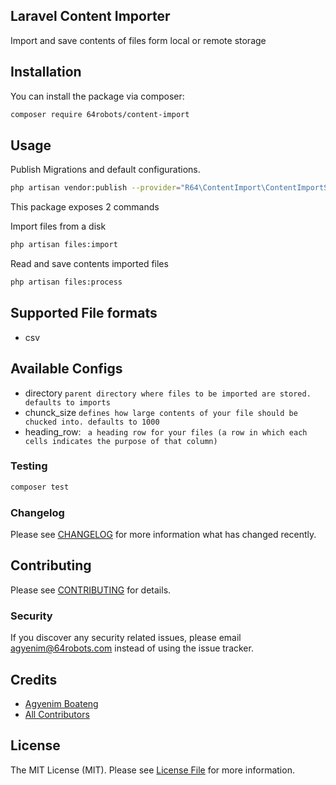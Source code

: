 ## Laravel Content Importer

Import and save contents of files form local or remote storage
## Installation

You can install the package via composer:

```bash
composer require 64robots/content-import
```

## Usage

Publish Migrations and default configurations.

```bash
php artisan vendor:publish --provider="R64\ContentImport\ContentImportServiceProvider"
```

This package exposes 2 commands 

Import files from a disk
``` bash
php artisan files:import 
```

Read and save contents imported files 

```bash
php artisan files:process
```

## Supported File formats
 - csv

## Available Configs

- directory `parent directory where files to be imported are stored. defaults to imports`
- chunck_size `defines how large contents of your file should be chucked into. defaults to 1000`
- heading_row: ` a heading row for your files (a row in which each cells indicates the purpose of that column)`


### Testing

``` bash
composer test
```

### Changelog

Please see [CHANGELOG](CHANGELOG.md) for more information what has changed recently.

## Contributing

Please see [CONTRIBUTING](CONTRIBUTING.md) for details.

### Security

If you discover any security related issues, please email agyenim@64robots.com instead of using the issue tracker.

## Credits

- [Agyenim Boateng](https://github.com/64robots)
- [All Contributors](../../contributors)

## License

The MIT License (MIT). Please see [License File](LICENSE.md) for more information.
